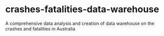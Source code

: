 # crashes-fatalities-data-warehouse
A comprehensive data analysis and creation of data warehouse on the crashes and fatalities in Australia
